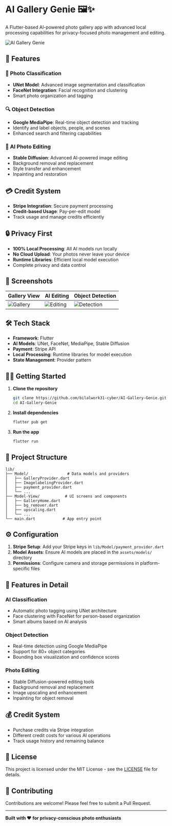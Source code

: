 # AI Gallery Genie 🖼️✨

A Flutter-based AI-powered photo gallery app with advanced local processing capabilities for privacy-focused photo management and editing.

![AI Gallery Genie](https://via.placeholder.com/800x400/4F46E5/FFFFFF?text=AI+Gallery+Genie)

## 🚀 Features

### 📸 **Photo Classification**
- **UNet Model**: Advanced image segmentation and classification
- **FaceNet Integration**: Facial recognition and clustering
- Smart photo organization and tagging

### 🔍 **Object Detection**
- **Google MediaPipe**: Real-time object detection and tracking
- Identify and label objects, people, and scenes
- Enhanced search and filtering capabilities

### 🎨 **AI Photo Editing**
- **Stable Diffusion**: Advanced AI-powered image editing
- Background removal and replacement
- Style transfer and enhancement
- Inpainting and restoration

## 💳 Credit System

- **Stripe Integration**: Secure payment processing
- **Credit-based Usage**: Pay-per-edit model
- Track usage and manage credits efficiently

## 🔒 Privacy First

- **100% Local Processing**: All AI models run locally
- **No Cloud Upload**: Your photos never leave your device
- **Runtime Libraries**: Efficient local model execution
- Complete privacy and data control

## 📱 Screenshots

| Gallery View | AI Editing | Object Detection |
|--------------|------------|------------------|
| ![Gallery](https://via.placeholder.com/250x450/6366F1/FFFFFF?text=Gallery+View) | ![Editing](https://via.placeholder.com/250x450/8B5CF6/FFFFFF?text=AI+Editing) | ![Detection](https://via.placeholder.com/250x450/06B6D4/FFFFFF?text=Object+Detection) |

## 🛠️ Tech Stack

- **Framework**: Flutter
- **AI Models**: UNet, FaceNet, MediaPipe, Stable Diffusion
- **Payment**: Stripe API
- **Local Processing**: Runtime libraries for model execution
- **State Management**: Provider pattern

## 🏃‍♂️ Getting Started

1. **Clone the repository**
   ```bash
   git clone https://github.com/bilalwork31-cyber/AI-Gallery-Genie.git
   cd AI-Gallery-Genie
   ```

2. **Install dependencies**
   ```bash
   flutter pub get
   ```

3. **Run the app**
   ```bash
   flutter run
   ```

## 📁 Project Structure

```
lib/
├── Model/                 # Data models and providers
│   ├── GalleryProvider.dart
│   ├── ImagelabelingProvider.dart
│   ├── payment_provider.dart
│   └── ...
├── Model-View/           # UI screens and components
│   ├── GalleryHome.dart
│   ├── bg_remover.dart
│   ├── upscaling.dart
│   └── ...
└── main.dart            # App entry point
```

## ⚙️ Configuration

1. **Stripe Setup**: Add your Stripe keys in `lib/Model/payment_provider.dart`
2. **Model Assets**: Ensure AI models are placed in the `assets/models/` directory
3. **Permissions**: Configure camera and storage permissions in platform-specific files

## 🔧 Features in Detail

### AI Classification
- Automatic photo tagging using UNet architecture
- Face clustering with FaceNet for person-based organization
- Smart albums based on AI analysis

### Object Detection
- Real-time detection using Google MediaPipe
- Support for 80+ object categories
- Bounding box visualization and confidence scores

### Photo Editing
- Stable Diffusion-powered editing tools
- Background removal and replacement
- Image upscaling and enhancement
- Inpainting for object removal

## 💰 Credit System
- Purchase credits via Stripe integration
- Different credit costs for various AI operations
- Track usage history and remaining balance

## 📄 License

This project is licensed under the MIT License - see the [LICENSE](LICENSE) file for details.

## 🤝 Contributing

Contributions are welcome! Please feel free to submit a Pull Request.

---

**Built with ❤️ for privacy-conscious photo enthusiasts**
